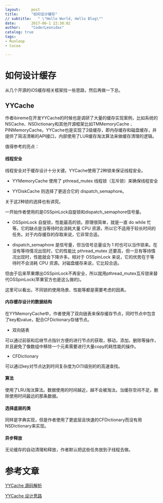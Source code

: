 ```yaml
---
layout:     post
title:      "如何设计缓存"
// subtitle:   " \"Hello World, Hello Blog\""
date:       2017-06-1 22:38:02
author:     "CoderLeonidas"
catalog: true
tags:
- Runloop
- Cocoa

---
```


# 如何设计缓存

从几个开源的iOS缓存相关框架找一些思路，然后再做一下总。

## YYCache

作者ibireme在开发YYCache的时候也是调研了大量的缓存实现案例，比如系统的NSCache、NSDictionary和其他开源框架比如TMMemoryCache 、PINMemoryCache。YYCache也是实现了2级缓存，即内存缓存和磁盘缓存，并提供了简洁清晰的API接口，内部使用了LUR缓存淘汰算法来做缓存清理的逻辑。

值得参考的亮点：

#### 线程安全
线程安全对于缓存设计十分关键。YYCache使用了2种锁来保证线程安全。

- YYMemoryCache 使用了 pthread_mutex 线程锁（互斥锁）来确保线程安全

- YYDiskCache 则选择了更适合它的 dispatch_semaphore。

关于这2种锁的选择也有讲究。

一开始作者使用的是OSSpinLock自旋锁和dispatch_semaphore信号量。



- OSSpinLock 自旋锁，性能最高的锁。原理很简单，就是一直 do while 忙等。它的缺点是当等待时会消耗大量 CPU 资源，所以它不适用于较长时间的任务。对于内存缓存的存取来说，它非常合适。

- dispatch_semaphore 是信号量，但当信号总量设为 1 时也可以当作锁来。在没有等待情况出现时，它的性能比 pthread_mutex 还要高，但一旦有等待情况出现时，性能就会下降许多。相对于 OSSpinLock 来说，它的优势在于等待时不会消耗 CPU 资源。对磁盘缓存来说，它比较合适。

但由于后来苹果爆出OSSpinLock不再安全，所以就用pthread_mutex互斥锁来替代OSSpinLock(苹果官方也是这么做的)。

这里可以看出，不同锁的使用场景、性能等都是需要考虑的因素。


#### 内存缓存设计的数据结构

在YYMemoryCache中，作者使用了双向链表来保存缓存节点，同时节点中包含了key和value，配合CFDictionary存储节点。

- 双向链表

可以通过前驱和后继节点指针方便的进行节点的获取，移动，添加，删除等操作，并且避免了像数组中移除一个元素需要进行大量copy的耗性能的操作。
    
- CFDictionary

可以通过key对节点达到时间复杂度为O(1)级别的的高速查找。

#### 算法
使用了LRU淘汰算法。数据使用的时间越近，越不会被淘汰。当缓存空间不足，删除使用时间最远的那条数据。

#### 选择底层的类

同样是字典实现，但是作者使用了更底层且快速的CFDictionary而没有用NSDictionary来实现。


#### 异步释放

无论缓存的自动清理和释放，作者默认把这些任务放到子线程去做。







# 参考文章


[YYCache 源码解析](https://juejin.im/post/5a657a946fb9a01cb64ee761#heading-19)

[YYCache 设计思路](https://blog.ibireme.com/2015/10/26/yycache/)
